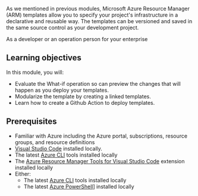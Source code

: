 ﻿As we mentioned in previous modules, Microsoft Azure Resource Manager (ARM) templates allow you to specify your project's infrastructure in a declarative and reusable way. The templates can be versioned and saved in the same source control as your development project.

As a developer or an operation person for your enterprise 


## Learning objectives

In this module, you will:

- Evaluate the What-if operation so can preview the changes that will happen as you deploy your templates.
- Modularize the template by creating a linked templates.
- Learn how to create a Github Action to deploy templates.

## Prerequisites

- Familiar with Azure including the Azure portal, subscriptions, resource groups, and resource definitions  
- [Visual Studio Code](https://code.visualstudio.com?azure-portal=true) installed locally.
- The latest [Azure CLI](https://docs.microsoft.com/cli/azure/install-azure-cli?view=azure-cli-latest&azure-portal=true&WT.mc_id=MSLearn-ARM-pierrer) tools installed locally
- The [Azure Resource Manager Tools for Visual Studio Code](https://marketplace.visualstudio.com/items?itemName=msazurermtools.azurerm-vscode-tools&WT.mc_id=MSLearn-ARM-pierrer) extension installed locally
- Either:
  - The latest [Azure CLI](https://docs.microsoft.com/cli/azure/install-azure-cli?view=azure-cli-latest&WT.mc_id=MSLearn-ARM-pierrer) tools installed locally
  - The latest [Azure PowerShell](https://docs.microsoft.com/powershell/azure/install-az-ps?view=azps-4.3.0&WT.mc_id=MSLearn-ARM-pierrer)] installed locally
